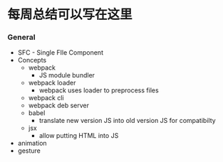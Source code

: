 # 每周总结可以写在这里


### General



*   SFC - Single FIle Component
*   Concepts
    *   webpack
        *   JS module bundler
    *   webpack loader
        *   webpack uses loader to preprocess files
    *   webpack cli
    *   webpack deb server
    *   babel
        *   translate new version JS into old version JS for compatibilty
    *   jsx
        *   allow putting HTML into JS
*   animation
*   gesture
